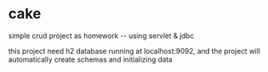 cake
====

simple crud project as homework -- using servlet &amp; jdbc

this project need h2 database running at localhost:9092, and the project will automatically create schemas and initializing data
